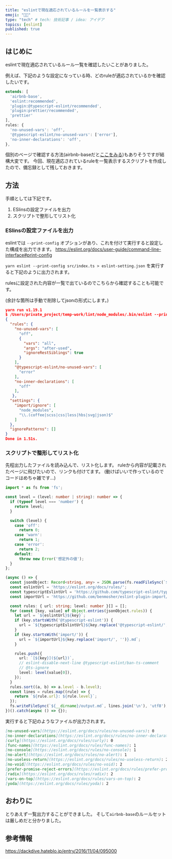 ```yaml
---
title: "eslintで現在適応されているルールを一覧表示する"
emoji: "🧑‍🔧"
type: "tech" # tech: 技術記事 / idea: アイデア
topics: [eslint]
published: true
---
```



## はじめに

eslintで現在適応されているルール一覧を確認したいことがありました。

例えば、下記のような設定になっている時、どのruleが適応されているかを確認したいです。

```json:.eslintrc.js
extends: [
  'airbnb-base',
  'eslint:recommended',
  'plugin:@typescript-eslint/recommended',
  'plugin:prettier/recommended',
  'prettier'
],
rules: {
  'no-unused-vars': 'off',
  '@typescript-eslint/no-unused-vars': ['error'],
  'no-inner-declarations': 'off',
},
```  

個別のベージで確認する方法(airbnb-baseだと[ここをみる](https://github.com/airbnb/javascript/tree/master/packages/eslint-config-airbnb-base/rules))もありそうですが結構大変です。
今回、現在適応されているruleを一覧表示するスクリプトを作成したので、備忘録として残しておきます。

## 方法

手順としては下記です。

1. ESlinsの設定ファイルを出力
2. スクリプトで整形してリスト化

### ESlinsの設定ファイルを出力
eslintでは `--print-config` オプションがあり、これを付けて実行すると設定した構成を出力できます。
https://eslint.org/docs/user-guide/command-line-interface#print-config

`yarn eslint --print-config src/index.ts > eslint-setting.json` を実行すると下記のように出力されます。

rulesに設定された内容が一覧で出ているのでこちらから確認することも可能です。

(余計な箇所は手動で削除してjsonの形式にします。)
```json:eslint-setting.json
yarn run v1.19.1
$ /Users/private_project/temp-work/lint/node_modules/.bin/eslint --print-config index.ts
{
  "rules": {
    "no-unused-vars": [
      "off",
      {
        "vars": "all",
        "args": "after-used",
        "ignoreRestSiblings": true
      }
    ],
    "@typescript-eslint/no-unused-vars": [
      "error"
    ],
    "no-inner-declarations": [
      "off"
    ],
   },
  "settings": {
    "import/ignore": [
      "node_modules",
      "\\.(coffee|scss|css|less|hbs|svg|json)$"
    ]
  },
  "ignorePatterns": []
}
Done in 1.51s.
```

### スクリプトで整形してリスト化

先程出力したファイルを読み込んで、リスト化します。
ruleから内容が記載されたページに飛びたいので、リンクも付けてます。
(動けばいいで作っているのでコードはめちゃ雑です...)

```typescript:index.ts
import * as fs from 'fs';

const level = (level: number | string): number => {
  if (typeof level === 'number') {
    return level;
  }

  switch (level) {
    case 'off':
      return 0;
    case 'warn':
      return 1;
    case 'error':
      return 2;
    default:
      throw new Error('想定外の値');
  }
};

(async () => {
  const jsonObject: Record<string, any> = JSON.parse(fs.readFileSync(`${__dirname}/eslint-setting.json`, 'utf8'));
  const eslintUrl = 'https://eslint.org/docs/rules/';
  const typescriptEslintUrl = 'https://github.com/typescript-eslint/typescript-eslint/tree/master/packages/eslint-plugin/docs/rules/';
  const importUrl = 'https://github.com/benmosher/eslint-plugin-import/tree/master/docs/rules/';

  const rules: { url: string; level: number }[] = [];
  for (const [key, value] of Object.entries(jsonObject.rules)) {
    let url = `${eslintUrl}${key}`;
    if (key.startsWith('@typescript-eslint')) {
      url = `${typescriptEslintUrl}${key.replace('@typescript-eslint/', '')}.md`;
    }
    if (key.startsWith('import/')) {
      url = `${importUrl}${key.replace('import/', '')}.md`;
    }

    rules.push({
      url: `[${key}](${url})`,
      // eslint-disable-next-line @typescript-eslint/ban-ts-comment
      // @ts-ignore
      level: level(value[0]),
    });
  }
  rules.sort((a, b) => a.level - b.level);
  const lines = rules.map((rule) => {
    return `${rule.url}: ${rule.level}`;
  });
  fs.writeFileSync(`${__dirname}/output.md`, lines.join('\n'), 'utf8');
})().catch(async () => {});
```

実行すると下記のようなファイルが出力されます。

```md:output.md
[no-unused-vars](https://eslint.org/docs/rules/no-unused-vars): 0
[no-inner-declarations](https://eslint.org/docs/rules/no-inner-declarations): 0
[curly](https://eslint.org/docs/rules/curly): 0
[func-names](https://eslint.org/docs/rules/func-names): 1
[no-console](https://eslint.org/docs/rules/no-console): 1
[no-alert](https://eslint.org/docs/rules/no-alert): 1
[no-useless-return](https://eslint.org/docs/rules/no-useless-return): 2
[no-void](https://eslint.org/docs/rules/no-void): 2
[prefer-promise-reject-errors](https://eslint.org/docs/rules/prefer-promise-reject-errors): 2
[radix](https://eslint.org/docs/rules/radix): 2
[vars-on-top](https://eslint.org/docs/rules/vars-on-top): 2
[yoda](https://eslint.org/docs/rules/yoda): 2
```

## おわりに

とりあえず一覧出力することができました。
そして`airbnb-base`のルールセットは厳しめだと分かりました。

## 参考情報

https://dackdive.hateblo.jp/entry/2016/11/04/095000